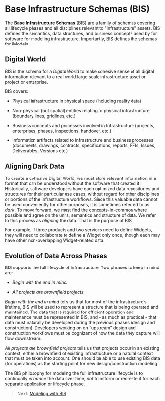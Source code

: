 # Base Infrastructure Schemas (BIS)

The **Base Infrastructure Schemas** (BIS) are a family of schemas covering all lifecycle phases and all disciplines relevant to "infrastructure" assets. BIS defines the semantics, data structures, and business concepts used by for software for modeling infrastructure. Importantly, BIS defines the schemas for iModels.

## Digital World

BIS is the schema for a *Digital World* to make cohesive sense of all digital information relevant to a real world large scale infrastructure asset or project or enterprise.

BIS covers:

- Physical infrastructure in physical space (including reality data)

- Non-physical (but spatial) entities relating to physical infrastructure (boundary lines, gridlines, etc.)

- Business concepts and processes involved in Infrastructure (projects, enterprises, phases, inspections, handover, etc.)

- Information artifacts related to infrastructure and business processes (documents, drawings, contracts, specifications, reports, RFIs, Issues, Deliverables, Versions etc.)

## Aligning Dark Data

To create a cohesive Digital World, we must store relevant information in a format that can be understood without the software that created it. Historically, software developers have each optimized data repositories and structures for their particular use cases, without regard for other disciplines or portions of the infrastructure workflows. Since this valuable data cannot be used conveniently for other purposes, it is sometimes referred to as *dark*. To move forward, we must find the concepts-in-common where possible and agree on the units, semantics and structure of data. We refer to this process as *aligning* the data. That is the purpose of BIS.

For example, if three products and two services need to define Widgets, they will need to collaborate to define a Widget only once, though each may have other non-overlapping Widget-related data.

## Evolution of Data Across Phases

BIS supports the full lifecycle of infrastructure. Two phrases to keep in mind are:

- *Begin with the end in mind.*

- *All projects are brownfield projects.*

*Begin with the end in mind* tells us that for most of the infrastructure’s lifetime, BIS will be used to represent a structure that is being operated and maintained. The data that is required for efficient operation and maintenance must be represented in BIS, and – as much as practical - that data must naturally be developed during the previous phases (design and construction). Developers working on on “upstream” design and construction workflows must be cognizant of how the data they capture will flow downstream.

*All projects are brownfield projects* tells us that projects occur in an existing context, either a brownfield of existing infrastructure or a natural context that must be taken into account. One should be able to use existing BIS data (for operations) as the starting point for new design/construction modeling.

The BIS philosophy for modeling the full infrastructure lifecycle is to continually *enhance* the data over time, *not* transform or recreate it for each separate application or lifecycle phase.

> Next: [Modeling with BIS](./intro/modeling-with-bis.md)